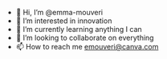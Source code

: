 - 👋 Hi, I’m @emma-mouveri
- 👀 I’m interested in innovation
- 🌱 I’m currently learning anything I can
- 💞️ I’m looking to collaborate on everything
- 📫 How to reach me emouveri@canva.com

<!---
emma-mouveri/emma-mouveri is a ✨ special ✨ repository because its `README.md` (this file) appears on your GitHub profile.
You can click the Preview link to take a look at your changes.
--->
